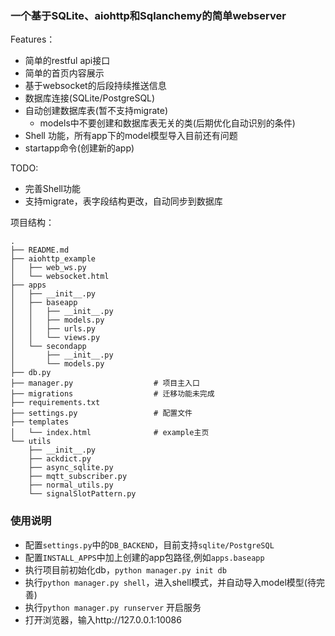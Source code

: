 ### 一个基于SQLite、aiohttp和Sqlanchemy的简单webserver
Features：
- 简单的restful api接口
- 简单的首页内容展示
- 基于websocket的后段持续推送信息
- 数据库连接(SQLite/PostgreSQL)
- 自动创建数据库表(暂不支持migrate)
    - models中不要创建和数据库表无关的类(后期优化自动识别的条件)
- Shell 功能，所有app下的model模型导入目前还有问题
- startapp命令(创建新的app)

TODO:
- 完善Shell功能
- 支持migrate，表字段结构更改，自动同步到数据库

项目结构：
```
.
├── README.md
├── aiohttp_example
│   ├── web_ws.py
│   └── websocket.html
├── apps
│   ├── __init__.py
│   ├── baseapp
│   │   ├── __init__.py
│   │   ├── models.py
│   │   ├── urls.py
│   │   └── views.py
│   └── secondapp
│       ├── __init__.py
│       └── models.py
├── db.py
├── manager.py                  # 项目主入口
├── migrations                  # 迁移功能未完成
├── requirements.txt
├── settings.py                 # 配置文件
├── templates
│   └── index.html              # example主页
└── utils
    ├── __init__.py
    ├── ackdict.py
    ├── async_sqlite.py
    ├── mqtt_subscriber.py
    ├── normal_utils.py
    └── signalSlotPattern.py

```

### 使用说明
- 配置`settings.py`中的`DB_BACKEND`，目前支持`sqlite/PostgreSQL`
- 配置`INSTALL_APPS`中加上创建的app包路径,例如`apps.baseapp`
- 执行项目前初始化db，`python manager.py init db`
- 执行`python manager.py shell`，进入shell模式，并自动导入model模型(待完善)
- 执行`python manager.py runserver` 开启服务
- 打开浏览器，输入http://127.0.0.1:10086

